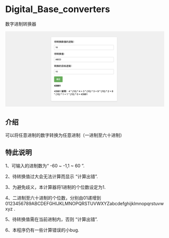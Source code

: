 # Digital_Base_converters

数字进制转换器

![示例](Demo-images.png)

## 介绍

可以将任意进制的数字转换为任意进制（一进制至六十进制）

## 特此说明

1、可输入的进制数为“ -60 ~ -1,1 ~ 60 ”.

2、待转换值过大会无法计算而显示 “计算出错”.

3、为避免歧义，本计算器将1进制的个位数设定为1.

4、二进制至六十进制的个位数，分别由01递增到 0123456789ABCDEFGHIJKLMNOPQRSTUVWXYZabcdefghijklmnopqrstuvwxyz .
      
5、待转换值需在当前进制内，否则 “计算出错”.

6、本程序仍有一些计算错误的小bug.
